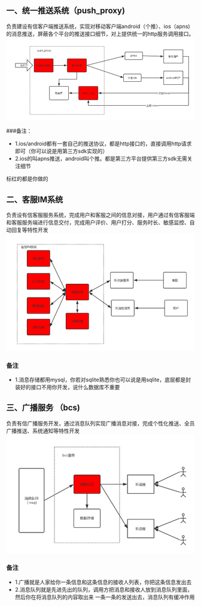 ## 一、统一推送系统（push_proxy)
负责建设有信客户端推送系统，实现对移动客户端android（个推）、ios（apns)的消息推送，屏蔽各个平台的推送接口细节，对上提供统一的http服务调用接口。
![](push_proxy.png)

###备注：

* 1.ios/android都有一套自己的推送协议，都是http接口的，直接调用http请求即可（你可以说是用第三方sdk实现的）
* 2.ios的叫apns推送，android叫个推。都是第三方平台提供第三方sdk无需关注细节

标红的都是你做的

## 二、客服IM系统 
负责设有信客服服务系统，完成用户和客服之间的信息对接，用户通过有信客服端和客服服务端进行信息交付，完成用户评价、用户打分、服务时长、敏感监控、自动回复等特性开发
![](service_im.png)

### 备注
* 1.消息存储都用mysql，你若对sqlite熟悉你也可以说是用sqlite，底层都是封装好的接口不用你开发，说什么数据库不重要

## 三、广播服务 （bcs)
负责有信广播服务开发，通过消息队列实现广播消息对接，完成个性化推送、全员广播推送、系统通知等特性开发
![](bcs.png)
### 备注
* 1.广播就是人家给你一条信息和这条信息的接收人列表，你把这条信息发出去
* 2.消息队列就是先进先出的队列，调用方把消息和接收人放到消息队列里面，然后你在将消息队列的内容取出来	一条一条的发送出去，消息队列有缓冲作用